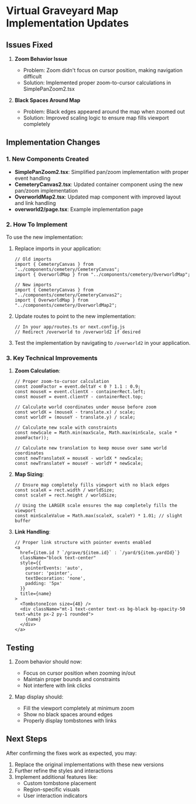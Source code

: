 # Virtual Graveyard Map Implementation Updates

## Issues Fixed

1. **Zoom Behavior Issue**
   - Problem: Zoom didn't focus on cursor position, making navigation difficult
   - Solution: Implemented proper zoom-to-cursor calculations in SimplePanZoom2.tsx

2. **Black Spaces Around Map**
   - Problem: Black edges appeared around the map when zoomed out
   - Solution: Improved scaling logic to ensure map fills viewport completely

## Implementation Changes

### 1. New Components Created

- **SimplePanZoom2.tsx**: Simplified pan/zoom implementation with proper event handling
- **CemeteryCanvas2.tsx**: Updated container component using the new pan/zoom implementation
- **OverworldMap2.tsx**: Updated map component with improved layout and link handling
- **overworld2/page.tsx**: Example implementation page

### 2. How To Implement

To use the new implementation:

1. Replace imports in your application:
   ```tsx
   // Old imports
   import { CemeteryCanvas } from "../components/cemetery/CemeteryCanvas";
   import { OverworldMap } from "../components/cemetery/OverworldMap";

   // New imports
   import { CemeteryCanvas } from "../components/cemetery/CemeteryCanvas2";
   import { OverworldMap } from "../components/cemetery/OverworldMap2";
   ```

2. Update routes to point to the new implementation:
   ```tsx
   // In your app/routes.ts or next.config.js
   // Redirect /overworld to /overworld2 if desired
   ```

3. Test the implementation by navigating to `/overworld2` in your application.

### 3. Key Technical Improvements

1. **Zoom Calculation**:
   ```tsx
   // Proper zoom-to-cursor calculation
   const zoomFactor = event.deltaY < 0 ? 1.1 : 0.9;
   const mouseX = event.clientX - containerRect.left;
   const mouseY = event.clientY - containerRect.top;
   
   // Calculate world coordinates under mouse before zoom
   const worldX = (mouseX - translate.x) / scale;
   const worldY = (mouseY - translate.y) / scale;
   
   // Calculate new scale with constraints
   const newScale = Math.min(maxScale, Math.max(minScale, scale * zoomFactor));
   
   // Calculate new translation to keep mouse over same world coordinates
   const newTranslateX = mouseX - worldX * newScale;
   const newTranslateY = mouseY - worldY * newScale;
   ```

2. **Map Sizing**:
   ```tsx
   // Ensure map completely fills viewport with no black edges
   const scaleX = rect.width / worldSize;
   const scaleY = rect.height / worldSize;
   
   // Using the LARGER scale ensures the map completely fills the viewport
   const minScaleValue = Math.max(scaleX, scaleY) * 1.01; // slight buffer
   ```

3. **Link Handling**:
   ```tsx
   // Proper link structure with pointer events enabled
   <a
     href={item.id ? `/grave/${item.id}` : `/yard/${item.yardId}`}
     className="block text-center"
     style={{
       pointerEvents: 'auto',
       cursor: 'pointer',
       textDecoration: 'none',
       padding: '5px'
     }}
     title={name}
   >
     <TombstoneIcon size={48} />
     <div className="mt-1 text-center text-xs bg-black bg-opacity-50 text-white px-2 py-1 rounded">
       {name}
     </div>
   </a>
   ```

## Testing

1. Zoom behavior should now:
   - Focus on cursor position when zooming in/out
   - Maintain proper bounds and constraints
   - Not interfere with link clicks

2. Map display should:
   - Fill the viewport completely at minimum zoom
   - Show no black spaces around edges
   - Properly display tombstones with links

## Next Steps

After confirming the fixes work as expected, you may:

1. Replace the original implementations with these new versions
2. Further refine the styles and interactions
3. Implement additional features like:
   - Custom tombstone placement
   - Region-specific visuals
   - User interaction indicators
